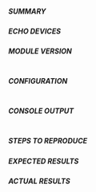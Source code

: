 <!--- Verify first that your issue is not already reported on GitHub or documented in troubleshooting wiki page -->
<!--- Complete *all* sections as described, this form is processed automatically -->

##### SUMMARY
<!--- Explain the problem briefly below -->

##### ECHO DEVICES
<!--- List all Echo devices that you have in your network. 
Example:
* Echo Dot 1st generation
* Echo Plus 2nd generation 
-->

##### MODULE VERSION
<!--- Paste the module version between quotes -->
```paste below

```

##### CONFIGURATION
<!--- Paste export of the Node-RED flow between quotes -->
```paste below

```

##### CONSOLE OUTPUT
<!--- Paste Node-RED console output between quotes -->
```paste below

```

##### STEPS TO REPRODUCE
<!--- Describe exactly how to reproduce the problem, using a minimal test-case -->

##### EXPECTED RESULTS
<!--- Describe what you expected to happen when running the steps above -->

##### ACTUAL RESULTS
<!--- Describe what actually happened. -->

